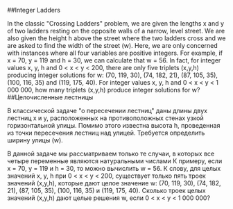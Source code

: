 ##Integer Ladders

In the classic "Crossing Ladders" problem, we are given the lengths x and y of two ladders resting on the opposite walls of a narrow, level street. We are also given the height h above the street where the two ladders cross and we are asked to find the width of the street (w).
Here, we are only concerned with instances where all four variables are positive integers.
For example, if x = 70, y = 119 and h = 30, we can calculate that w = 56.
In fact, for integer values x, y, h and 0 < x < y < 200, there are only five triplets (x,y,h) producing integer solutions for w:
(70, 119, 30), (74, 182, 21), (87, 105, 35), (100, 116, 35) and (119, 175, 40).
For integer values x, y, h and 0 < x < y < 1 000 000, how many triplets (x,y,h) produce integer solutions for w?
##Целочисленные лестницы

В классической задаче "о пересечении лестниц" даны длины двух лестниц x и y,
расположенных на противоположных стенах узкой горизонтальной улицы. Помимо этого известна высота h,
проведенная из точки пересечения лестниц над улицей. Требуется определить ширину улицы (w).

В данной задаче мы рассматриваем только те случаи, в которых все четыре переменные являются натуральными числами
К примеру, если x = 70, y = 119 и h = 30, то можно вычислить w = 56.
К слову, для целых значений x, y, h при 0 < x < y <
 200, существует только пять троек значений (x,y,h), которые дают целое значение w:
(70, 119, 30), (74, 182, 21), (87, 105, 35), (100, 116, 35) и (119, 175, 40).
Сколько троек целых значений (x,y,h) дают целые решения w, если 0 < x < y <
1 000 000?
